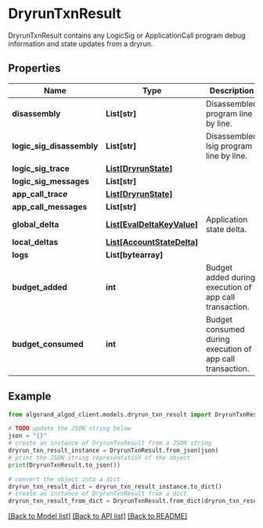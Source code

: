 # DryrunTxnResult

DryrunTxnResult contains any LogicSig or ApplicationCall program debug information and state updates from a dryrun.

## Properties

Name | Type | Description | Notes
------------ | ------------- | ------------- | -------------
**disassembly** | **List[str]** | Disassembled program line by line. | 
**logic_sig_disassembly** | **List[str]** | Disassembled lsig program line by line. | [optional] 
**logic_sig_trace** | [**List[DryrunState]**](DryrunState.md) |  | [optional] 
**logic_sig_messages** | **List[str]** |  | [optional] 
**app_call_trace** | [**List[DryrunState]**](DryrunState.md) |  | [optional] 
**app_call_messages** | **List[str]** |  | [optional] 
**global_delta** | [**List[EvalDeltaKeyValue]**](EvalDeltaKeyValue.md) | Application state delta. | [optional] 
**local_deltas** | [**List[AccountStateDelta]**](AccountStateDelta.md) |  | [optional] 
**logs** | **List[bytearray]** |  | [optional] 
**budget_added** | **int** | Budget added during execution of app call transaction. | [optional] 
**budget_consumed** | **int** | Budget consumed during execution of app call transaction. | [optional] 

## Example

```python
from algorand_algod_client.models.dryrun_txn_result import DryrunTxnResult

# TODO update the JSON string below
json = "{}"
# create an instance of DryrunTxnResult from a JSON string
dryrun_txn_result_instance = DryrunTxnResult.from_json(json)
# print the JSON string representation of the object
print(DryrunTxnResult.to_json())

# convert the object into a dict
dryrun_txn_result_dict = dryrun_txn_result_instance.to_dict()
# create an instance of DryrunTxnResult from a dict
dryrun_txn_result_from_dict = DryrunTxnResult.from_dict(dryrun_txn_result_dict)
```
[[Back to Model list]](../README.md#documentation-for-models) [[Back to API list]](../README.md#documentation-for-api-endpoints) [[Back to README]](../README.md)


